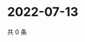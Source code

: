 # 2022-07-13

共 0 条

<!-- BEGIN WEIBO -->
<!-- 最后更新时间 Wed Jul 13 2022 02:01:45 GMT+0800 (China Standard Time) -->

<!-- END WEIBO -->
